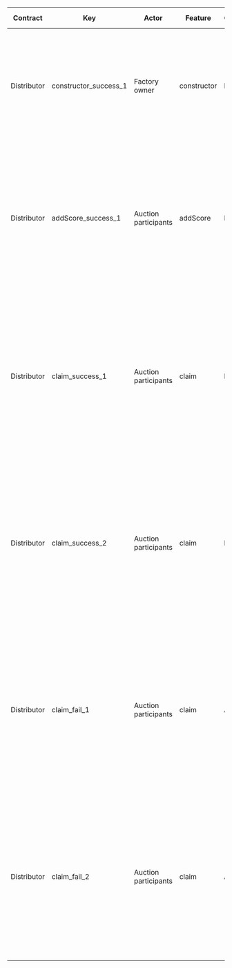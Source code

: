 | Contract    | Key                   | Actor                | Feature     | Category | Perspective                                                     | Prerequisite                                                                                                                                                                                                          | Procedure                                                                                                                                                                                                                   | Inputs                                                                                                             | Expected behavior                                                                                                             |
|-------------|-----------------------|----------------------|-------------|----------|-----------------------------------------------------------------|-----------------------------------------------------------------------------------------------------------------------------------------------------------------------------------------------------------------------|-----------------------------------------------------------------------------------------------------------------------------------------------------------------------------------------------------------------------------|--------------------------------------------------------------------------------------------------------------------|-------------------------------------------------------------------------------------------------------------------------------|
| Distributor | constructor_success_1 | Factory owner        | constructor | Normal   | Normal initialization                                           | 1. The Factory is deployed.<br/>2. There is an arbitrary ERC20 token T.                                                                                                                                               | 1. Deploy the Distributor at any address.<br/>2. Call the factory.<br/>3. Call the token.                                                                                                                                   | factory_: {Factory address}<br/>token_: {Token T address}                                                          | 1. The transaction is successful.<br/>2. The address of the factory can be obtained.<br/>3. The address of T can be obtained. |
| Distributor | addScore_success_1    | Auction participants | addScore    | Normal   | Adding normal scores                                            | 1. A Distributor with Factory F and token T set up has been deployed.<br/>2. There is an Auction A registered in the rewardScorers of F.<br/>3. There is an addr1 with sufficient ETH balance.                        | 1. Bid on A from addr1.<br/>2. End A in a successful state.<br/>3. Call A's claim at addr1.<br/>4. Call Distributor's rewardScores.<br/>5. Call A's withdrawRaisedETH at F's owner.<br/>6. Call Distributor's rewardScores. | """<br/>1. 1e18<br/><br/>3. <br/>participant: addr1<br/>recipient: addr1<br/><br/>4. addr1<br/><br/>6. {F's owner} | 1. In step 4, 100 * 1e18 is returned.<br/>2. In step 6, 100 * 1e18 is returned.                                               |
| Distributor | claim_success_1       | Auction participants | claim       | Normal   | Normal complaint                                                | 1. A Distributor with Factory F and token T set up has been deployed.<br/>2. There is an addr1 in the state of the Distributor with rewardScores of 100 * 1e18.<br/>3. The Distributor has sufficient T balance.      | 1. Call the claim function of the Distributor from addr1.<br/>2. Call the rewardScores function of the Distributor.                                                                                                         | 2. address1                                                                                                        | 1. In step 1, T of 100 * 1e18 is sent from Distributor to addr1.<br/>2. In step 2, 0 is returned.                             |
| Distributor | claim_success_2       | Auction participants | claim       | Normal   | Claim when there is not enough token balance in the Distributor | 1. A Distributor with Factory F and token T set up has been deployed.<br/>2. There is an addr1 in the state of the Distributor with rewardScores of 100 * 1e18.<br/>3. The T balance of the Distributor is 50 * 1e18. | 1. Call the claim function of the Distributor from addr1.<br/>2. Call the rewardScores function of the Distributor.                                                                                                         | 2. address1                                                                                                        | 1. In step 1, T of 50 * 1e18 is sent from Distributor to addr1.<br/>2. In step 2, 0 is returned.                              |
| Distributor | claim_fail_1          | Auction participants | claim       | Abnormal | Claims from users without a score                               | 1. A Distributor with Factory F and token T set up has been deployed.<br/>2. There is an addr1 in a state where the rewardScores of the Distributor are 0.<br/>3. The Distributor has a sufficient balance of T.      | Call the claim of the Distributor from addr1.                                                                                                                                                                               |                                                                                                                    | 1. The transaction will revert with the following message: "Not eligible to get rewarded."                                    |
| Distributor | claim_fail_2          | Auction participants | claim       | Abnormal | Claim when the Distributor's token balance is 0                 | 1. A Distributor with Factory F and token T set up has been deployed.<br/>2. There is an addr1 in the state of the Distributor with rewardScores of 100 * 1e18.<br/>3. The T balance of the Distributor is 0.         | Call the claim of the Distributor from addr1.                                                                                                                                                                               |                                                                                                                    | 1. The transaction will revert with the following message: "No reward available."                                             |